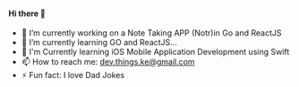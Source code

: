 #### Hi there 👋

- 🔭 I’m currently working on a Note Taking APP (Notr)in Go and ReactJS
- 🌱 I’m currently learning GO and ReactJS...
- 🌱 I'm Currently learning iOS Mobile Application Development using Swift
- 📫 How to reach me: dev.things.ke@gmail.com
- ⚡ Fun fact: I love Dad Jokes
